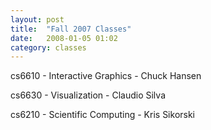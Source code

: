 ```yaml
---
layout: post
title:  "Fall 2007 Classes"
date:   2008-01-05 01:02
category: classes
---
```

cs6610 - Interactive Graphics - Chuck Hansen

cs6630 - Visualization - Claudio Silva

cs6210 - Scientific Computing - Kris Sikorski
